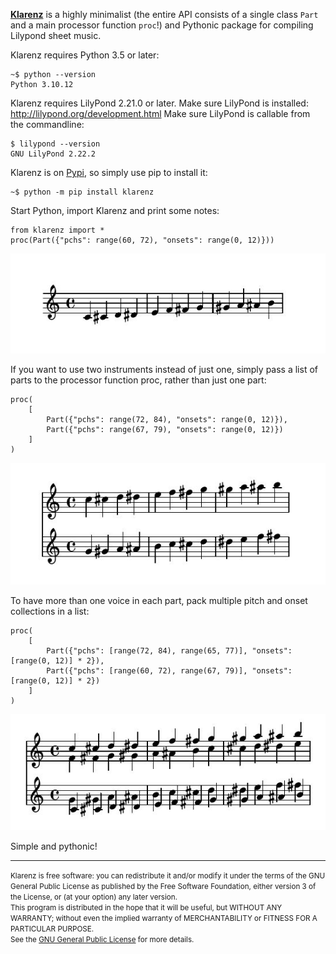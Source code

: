 
[__Klarenz__](https://en.wikipedia.org/wiki/Clarence_Barlow) is a highly minimalist (the entire API consists of a single class `Part` and a main processor function `proc`!) and Pythonic package for compiling Lilypond sheet music.

Klarenz requires Python 3.5 or later:

```
~$ python --version
Python 3.10.12
```

Klarenz requires LilyPond 2.21.0 or later.
Make sure LilyPond is installed: http://lilypond.org/development.html
Make sure LilyPond is callable from the commandline:

```
$ lilypond --version
GNU LilyPond 2.22.2
```

Klarenz is on [Pypi](https://pypi.org/project/klarenz/), so simply use pip to install it:

```
~$ python -m pip install klarenz
```

Start Python, import Klarenz and print some notes:


```
from klarenz import *
proc(Part({"pchs": range(60, 72), "onsets": range(0, 12)}))
```
![Quick Test Klarenz Music Notation](docs/jpg/readme-example.jpg)

If you want to use two instruments instead of just one, simply pass a list of parts to the processor function proc, rather than just one part:
```
proc(
    [
        Part({"pchs": range(72, 84), "onsets": range(0, 12)}),
        Part({"pchs": range(67, 79), "onsets": range(0, 12)})
    ]
)
```
![Quick Test Klarenz Music Notation](docs/jpg/readme-example2.jpg)

To have more than one voice in each part, pack multiple pitch and onset collections in a list:
```
proc(
    [
        Part({"pchs": [range(72, 84), range(65, 77)], "onsets": [range(0, 12)] * 2}),
        Part({"pchs": [range(60, 72), range(67, 79)], "onsets": [range(0, 12)] * 2})
    ]
)
```
![Quick Test Klarenz Music Notation](docs/jpg/readme-example3.jpg)

Simple and pythonic!




- - -
<small>Klarenz is free software: you can redistribute it and/or modify it under the terms of the GNU General Public License as published by the Free Software Foundation, either version 3 of the License, or (at your option) any later version.<br>
This program is distributed in the hope that it will be useful, but WITHOUT ANY WARRANTY; without even the implied warranty of MERCHANTABILITY or FITNESS FOR A PARTICULAR PURPOSE.<br>
See the [GNU General Public License](http://www.gnu.org/licenses/) for more details.</small>
